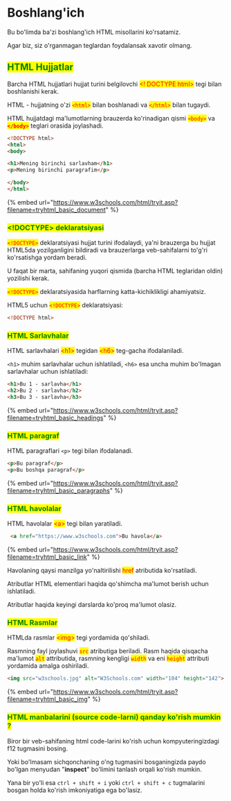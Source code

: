 # Boshlang'ich

Bu bo'limda ba'zi boshlang'ich HTML misollarini ko'rsatamiz.

Agar biz, siz o'rganmagan teglardan foydalansak xavotir olmang.

## <mark style="color:green;">HTML Hujjatlar</mark>

Barcha HTML hujjatlari hujjat turini belgilovchi <mark style="color:red;">\<! DOCTYPE html></mark> tegi bilan boshlanishi kerak.

HTML - hujjatning o'zi <mark style="color:red;">`<html>`</mark> bilan boshlanadi va <mark style="color:red;">`</html>`</mark> bilan tugaydi.

HTML hujjatdagi ma'lumotlarning brauzerda ko'rinadigan qismi <mark style="color:red;">`<body>`</mark> va <mark style="color:red;">**`</body>`**</mark> teglari orasida joylashadi.

```html
<!DOCTYPE html>
<html>
<body>

<h1>Mening birinchi sarlavham</h1>
<p>Mening birinchi paragrafim</p>

</body>
</html> 
```

{% embed url="https://www.w3schools.com/html/tryit.asp?filename=tryhtml_basic_document" %}

### <mark style="color:green;">\<!DOCTYPE> deklaratsiyasi</mark>

<mark style="color:red;">`<!DOCTYPE>`</mark> deklaratsiyasi hujjat turini ifodalaydi, ya'ni brauzerga bu hujjat HTML5da yozilganligini bildiradi va brauzerlarga veb-sahifalarni to'g'ri ko'rsatishga yordam beradi.

U faqat bir marta, sahifaning yuqori qismida (barcha HTML teglaridan oldin) yozilishi kerak.

<mark style="color:red;">`<!DOCTYPE>`</mark> deklaratsiyasida harflarning katta-kichiklikligi ahamiyatsiz.

HTML5 uchun <mark style="color:red;">`<!DOCTYPE>`</mark> deklaratsiyasi:

```html
<!DOCTYPE html>
```

### <mark style="color:green;">HTML Sarlavhalar</mark>

HTML sarlavhalari <mark style="color:red;">\<h1></mark> tegidan <mark style="color:red;">\<h6></mark> teg-gacha ifodalaniladi.

`<h1>` muhim sarlavhalar uchun ishlatiladi, `<h6>` esa uncha muhim bo'lmagan sarlavhalar uchun ishlatiladi:

```html
<h1>Bu 1 - sarlavha</h1>
<h2>Bu 2 - sarlavha</h2>
<h3>Bu 3 - sarlavha</h3> 
```

{% embed url="https://www.w3schools.com/html/tryit.asp?filename=tryhtml_basic_headings" %}

### <mark style="color:green;">HTML paragraf</mark>

HTML paragraflari `<p>` tegi bilan ifodalanadi.

```html
<p>Bu paragraf</p>
<p>Bu boshqa paragraf</p>
```

{% embed url="https://www.w3schools.com/html/tryit.asp?filename=tryhtml_basic_paragraphs" %}

### <mark style="color:green;">HTML havolalar</mark>

HTML havolalar <mark style="color:red;">\<a></mark> tegi bilan yaratiladi.

```html
 <a href="https://www.w3schools.com">Bu havola</a>
```

{% embed url="https://www.w3schools.com/html/tryit.asp?filename=tryhtml_basic_link" %}

Havolaning qaysi manzilga yo'naltirilishi <mark style="color:red;">href</mark> atributida ko'rsatiladi.

Atributlar HTML elementlari haqida qo'shimcha ma'lumot berish uchun ishlatiladi.

Atributlar haqida keyingi darslarda ko'proq ma'lumot olasiz.

### <mark style="color:green;">HTML Rasmlar</mark>

HTMLda rasmlar <mark style="color:red;">\<img></mark> tegi yordamida qo'shiladi.

Rasmning fayl joylashuvi <mark style="color:red;">`src`</mark> atributiga beriladi. Rasm haqida qisqacha ma'lumot <mark style="color:red;">`alt`</mark> attributida, rasmning kengligi <mark style="color:red;">`width`</mark> va eni <mark style="color:red;">`height`</mark> attributi yordamida amalga oshiriladi.

```html
<img src="w3schools.jpg" alt="W3Schools.com" width="104" height="142"> 
```

{% embed url="https://www.w3schools.com/html/tryit.asp?filename=tryhtml_basic_img" %}

### <mark style="color:green;">HTML manbalarini (source code-larni) qanday ko'rish mumkin ?</mark>

Biror bir veb-sahifaning html code-larini ko'rish uchun kompyuteringizdagi f12 tugmasini bosing.

Yoki bo'lmasam sichqonchaning o'ng tugmasini bosganingizda paydo bo'lgan menyudan "**inspect**" bo'limini tanlash orqali ko'rish mumkin.

Yana bir yo'li esa `ctrl + shift + i` yoki `ctrl + shift + c` tugmalarini bosgan holda ko'rish imkoniyatiga ega bo'lasiz.
